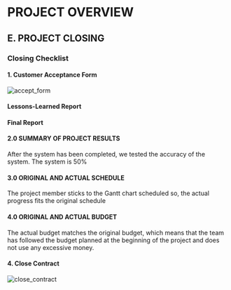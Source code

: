 # PROJECT OVERVIEW

## E. PROJECT CLOSING

### Closing Checklist

#### 1. Customer Acceptance Form
![accept_form](Assets/customer_acceptance_form.png)

#### Lessons-Learned Report


#### Final Report

#### 2.0 SUMMARY OF PROJECT RESULTS

After the system has been completed, we tested the accuracy of the system. The system is 50%

#### 3.0 ORIGINAL AND ACTUAL SCHEDULE

The project member sticks to the Gantt chart scheduled so, the actual progress fits the original schedule

####  4.0 ORIGINAL AND ACTUAL BUDGET

The actual budget matches the original budget, which means that the team has followed the budget planned at the beginning of the project and does not use any excessive money.



#### 4. Close Contract
![close_contract](Assets/close_contract.png)
